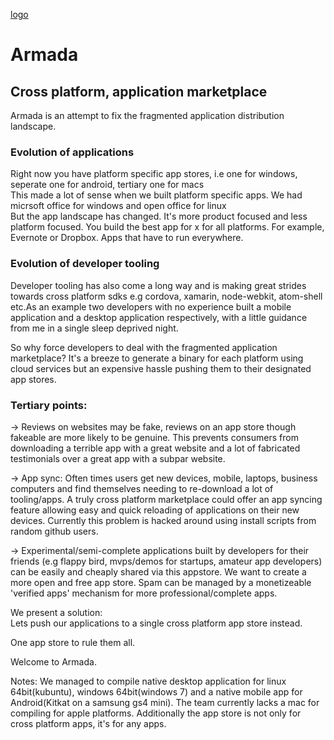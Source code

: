 [logo](http://i.imgur.com/05wxzoH.png)
# Armada
## Cross platform, application marketplace

Armada is an attempt to fix the fragmented application distribution landscape.

### Evolution of applications
Right now you have platform specific app stores, i.e one for windows, seperate one for android, tertiary one for macs  
This made a lot of sense when we built platform specific apps. We had micrsoft office for windows and open office for linux  
But the app landscape has changed. It's more product focused and less platform focused. You build the best app for x for all platforms. For example, Evernote or Dropbox. Apps that have to run everywhere.  


### Evolution of developer tooling
Developer tooling has also come a long way and is making great strides towards cross platform sdks e.g cordova, xamarin, node-webkit, atom-shell etc.As an example two developers with no experience built a mobile application and a desktop application respectively, with a little guidance from me in a single sleep deprived night. 

So why force developers to deal with the fragmented application marketplace? It's a breeze to generate a binary for each platform using cloud services but an expensive hassle pushing them to their designated app stores.

### Tertiary points:
-> Reviews on websites may be fake, reviews on an app store though fakeable are more likely to be genuine. This prevents consumers from downloading a terrible app with a great website and a lot of fabricated testimonials over a great app with a subpar website.  

-> App sync: Often times users get new devices, mobile, laptops, business computers and find themselves needing to re-download a lot of tooling/apps. A truly cross platform marketplace could offer an app syncing feature allowing easy and quick reloading of applications on their new devices. Currently this problem is hacked around using install scripts from random github users.  

-> Experimental/semi-complete applications built by developers for their friends (e.g flappy bird, mvps/demos for startups, amateur app developers) can be easily and cheaply shared via this appstore. We want to create a more open and free app store. Spam can be managed by a monetizeable 'verified apps' mechanism for more professional/complete apps.  

We present a solution:  
Lets push our applications to a single cross platform app store instead.  

One app store to rule them all.  

Welcome to Armada.  

Notes: We managed to compile native desktop application for linux 64bit(kubuntu), windows 64bit(windows 7) and a native mobile app for Android(Kitkat on a samsung gs4 mini). The team currently lacks a mac for compiling for apple platforms.
Additionally the app store is not only for cross platform apps, it's for any apps. 
